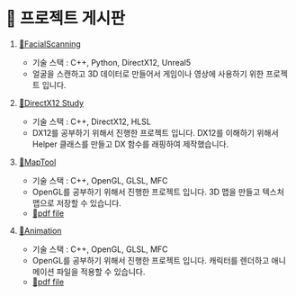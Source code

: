 

# 📌 프로젝트 게시판

1. [📝FacialScanning](FacialScanning.md)
	- 기술 스택 : C++, Python, DirectX12, Unreal5
	- 얼굴을 스캔하고 3D 데이터로 만들어서 게임이나 영상에 사용하기 위한 프로젝트 입니다.

2. [📝DirectX12 Study](https://github.com/gigian0611/study)
	- 기술 스택 : C++, DirectX12, HLSL
	- DX12를 공부하기 위해서 진행한 프로젝트 입니다. DX12를 이해하기 위해서 Helper 클래스를 만들고 DX 함수를 래핑하여 제작했습니다.

3. [📝MapTool](MapTool.md)
	- 기술 스택 : C++, OpenGL, GLSL, MFC
	- OpenGL를 공부하기 위해서 진행한 프로젝트 입니다. 3D 맵을 만들고 텍스처 맵으로 저장할 수 있습니다.
	- [📝pdf file](maptool.pdf) 

4. [📝Animation](Animation.md)
	- 기술 스택 : C++, OpenGL, GLSL, MFC
	- OpenGL를 공부하기 위해서 진행한 프로젝트 입니다. 캐릭터를 렌더하고 애니메이션 파일을 적용할 수 있습니다.
	- [📝pdf file](animation.pdf) 
